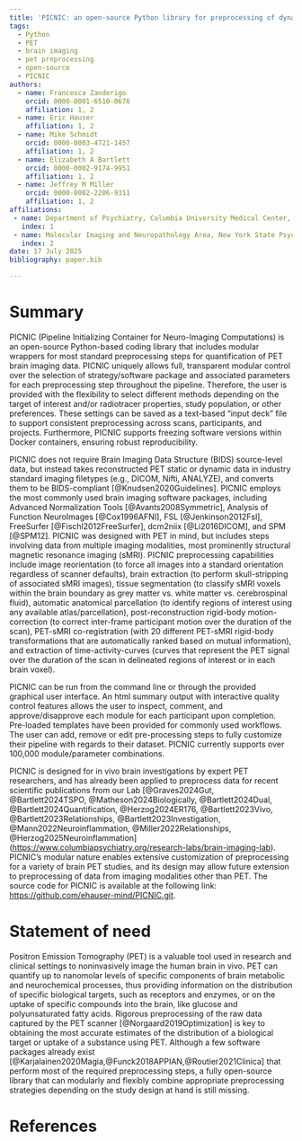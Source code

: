 ```yaml
---
title: 'PICNIC: an open-source Python library for preprocessing of dynamic Positron Emission Tomography (PET) brain imaging data'
tags:
  - Python
  - PET
  - brain imaging
  - pet preprocessing
  - open-source
  - PICNIC
authors:
  - name: Francesca Zanderigo
    orcid: 0000-0001-6510-0676
    affiliation: 1, 2
  - name: Eric Hauser
    affiliation: 1, 2
  - name: Mike Schmidt
    orcid: 0000-0003-4721-1457
    affiliation: 1, 2
  - name: Elizabeth A Bartlett
    orcid: 0000-0002-9174-9951
    affiliation: 1, 2
  - name: Jeffrey M Miller
    orcid: 0000-0002-2206-9311
    affiliation: 1, 2
affiliations:
 - name: Department of Psychiatry, Columbia University Medical Center, New York, NY, United States
   index: 1
 - name: Molecular Imaging and Neuropathology Area, New York State Psychiatric Institute, New York, NY, United States
   index: 2
date: 17 July 2025
bibliography: paper.bib

---
```


# Summary

PICNIC (Pipeline Initializing Container for Neuro-Imaging Computations) is an
open-source Python-based coding library that includes modular wrappers for most
standard preprocessing steps for quantification of PET brain imaging data.
PICNIC uniquely allows full, transparent modular control over the selection of
strategy/software package and associated parameters for each preprocessing step
throughout the pipeline. Therefore, the user is provided with the flexibility to
select different methods depending on the target of interest and/or radiotracer
properties, study population, or other preferences. These settings can be saved
as a text-based “input deck” file to support consistent preprocessing across
scans, participants, and projects. Furthermore, PICNIC supports freezing
software versions within Docker containers, ensuring robust reproducibility.

PICNIC does not require Brain Imaging Data Structure (BIDS) source-level data,
but instead takes reconstructed PET static or dynamic data in industry standard
imaging filetypes (e.g., DICOM, Nifti, ANALYZE), and converts them to be
BIDS-compliant [@Knudsen2020Guidelines]. PICNIC employs the most commonly used
brain imaging software packages, including Advanced Normalization Tools [@Avants2008Symmetric],
Analysis of Function NeuroImages [@Cox1996AFNI], FSL [@Jenkinson2012Fsl],
FreeSurfer [@Fischl2012FreeSurfer], dcm2niix [@Li2016DICOM], and SPM [@SPM12].
PICNIC was designed with PET in mind, but includes steps involving data from 
multiple imaging modalities, most prominently structural magnetic resonance imaging (sMRI).
PICNIC preprocessing capabilities include image reorientation (to force all images into
a standard orientation regardless of scanner defaults), brain extraction (to
perform skull-stripping of associated sMRI images), tissue segmentation (to
classify sMRI voxels within the brain boundary as grey matter vs. white matter
vs. cerebrospinal fluid), automatic anatomical parcellation (to identify regions
of interest using any available atlas/parcellation), post-reconstruction
rigid-body motion-correction (to correct inter-frame participant motion over the
duration of the scan), PET-sMRI co-registration (with 20 different PET-sMRI
rigid-body transformations that are automatically ranked based on mutual
information), and extraction of time-activity-curves (curves that represent the
PET signal over the duration of the scan in delineated regions of interest or in
each brain voxel). 

PICNIC can be run from the command line or through the provided graphical user
interface. An html summary output with interactive quality control features
allows the user to inspect, comment, and approve/disapprove each module for each
participant upon completion. Pre-loaded templates have been provided for
commonly used workflows. The user can add, remove or edit pre-processing steps
to fully customize their pipeline with regards to their dataset. PICNIC
currently supports over 100,000 module/parameter combinations.

PICNIC is designed for in vivo brain investigations by expert PET researchers,
and has already been applied to preprocess data for recent scientific
publications from our Lab [@Graves2024Gut, @Bartlett2024TSPO, 
@Matheson2024Biologically, @Bartlett2024Dual, @Bartlett2024Quantification,
@Herzog2024ER176, @Bartlett2023Vivo, @Bartlett2023Relationships,
@Bartlett2023Investigation, @Mann2022Neuroinflammation, @Miller2022Relationships,
@Herzog2025Neuroinflammation]
(https://www.columbiapsychiatry.org/research-labs/brain-imaging-lab). PICNIC’s
modular nature enables extensive customization of preprocessing for a variety of
brain PET studies, and its design may allow future extension to preprocessing of
data from imaging modalities other than PET. The source code for PICNIC is
available at the following link: https://github.com/ehauser-mind/PICNIC.git.

# Statement of need

Positron Emission Tomography (PET) is a valuable tool used in research and
clinical settings to noninvasively image the human brain in vivo. PET can
quantify up to nanomolar levels of specific components of brain metabolic and
neurochemical processes, thus providing information on the distribution of
specific biological targets, such as receptors and enzymes, or on the uptake of
specific compounds into the brain, like glucose and polyunsaturated fatty acids.
Rigorous preprocessing of the raw data captured by the PET scanner [@Norgaard2019Optimization]
is key to obtaining the most accurate estimates of the distribution of a biological 
target or uptake of a substance using PET. Although a few software packages already
exist [@Karjalainen2020Magia,@Funck2018APPIAN,@Routier2021Clinica]
that perform most of the required preprocessing steps, a fully
open-source library that can modularly and flexibly combine appropriate
preprocessing strategies depending on the study design at hand is still missing.

# References
